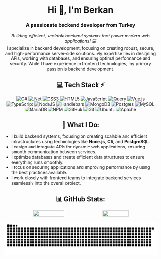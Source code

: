 <h1 align="center">Hi 👋, I'm Berkan</h1>
<h3 align="center">A passionate backend developer from Turkey</h3>

<p align="center">
  <em>Building efficient, scalable backend systems that power modern web applications! 💻</em><br />
  I specialize in backend development, focusing on creating robust, secure, and high-performance server-side solutions. My expertise lies in designing APIs, working with databases, and ensuring optimal performance and security. While I have experience in frontend technologies, my primary passion is backend development.
</p>

<!-- Tech Stack By https://github.com/Ileriayo/markdown-badges -->
<div align="center">
  
## 💻 Tech Stack ⚡
![C#](https://img.shields.io/badge/c%23-%23239120.svg?style=for-the-badge&logo=csharp&logoColor=white)
![.Net](https://img.shields.io/badge/.NET-5C2D91?style=for-the-badge&logo=.net&logoColor=white)
![CSS3](https://img.shields.io/badge/css3-%231572B6.svg?style=for-the-badge&logo=css3&logoColor=white) 
![HTML5](https://img.shields.io/badge/html5-%23E34F26.svg?style=for-the-badge&logo=html5&logoColor=white) 
![JavaScript](https://img.shields.io/badge/javascript-%23323330.svg?style=for-the-badge&logo=javascript&logoColor=%23F7DF1E) 
![jQuery](https://img.shields.io/badge/jquery-%230769AD.svg?style=for-the-badge&logo=jquery&logoColor=white)
![Vue.js](https://img.shields.io/badge/vuejs-%2335495e.svg?style=for-the-badge&logo=vuedotjs&logoColor=%234FC08D) 
![TypeScript](https://img.shields.io/badge/typescript-%23007ACC.svg?style=for-the-badge&logo=typescript&logoColor=white)
![NodeJS](https://img.shields.io/badge/node.js-6DA55F?style=for-the-badge&logo=node.js&logoColor=white) 
![Handlebars](https://img.shields.io/badge/Handlebars-%23000000?style=for-the-badge&logo=Handlebars.js&logoColor=white)
![MongoDB](https://img.shields.io/badge/MongoDB-%234ea94b.svg?style=for-the-badge&logo=mongodb&logoColor=white) 
![Postgres](https://img.shields.io/badge/postgres-%23316192.svg?style=for-the-badge&logo=postgresql&logoColor=white)
![MySQL](https://img.shields.io/badge/mysql-4479A1.svg?style=for-the-badge&logo=mysql&logoColor=white) 
![MariaDB](https://img.shields.io/badge/MariaDB-003545?style=for-the-badge&logo=mariadb&logoColor=white)
![NPM](https://img.shields.io/badge/NPM-%23CB3837.svg?style=for-the-badge&logo=npm&logoColor=white) 
![GitHub](https://img.shields.io/badge/github-%23121011.svg?style=for-the-badge&logo=github&logoColor=white) 
![Git](https://img.shields.io/badge/git-%23F05033.svg?style=for-the-badge&logo=git&logoColor=white) 
![Ubuntu](https://img.shields.io/badge/Ubuntu-E95420?style=for-the-badge&logo=ubuntu&logoColor=white)
![Apache](https://img.shields.io/badge/apache-%23D42029.svg?style=for-the-badge&logo=apache&logoColor=white)
</div>

<h2 align="center">💼 What I Do:</h2>
<ul>
  <li>I build backend systems, focusing on creating scalable and efficient infrastructures using technologies like <b>Node.js</b>, <b>C#</b>, and <b>PostgreSQL</b>.</li>
  <li>I design and integrate APIs for dynamic web applications, ensuring smooth communication between services.</li>
  <li>I optimize databases and create efficient data structures to ensure everything runs smoothly.</li>
  <li>I focus on securing applications and improving performance by using the best practices available.</li>
  <li>I work closely with frontend teams to integrate backend services seamlessly into the overall project.</li>
</ul>


<h2 align="center">📊 GitHub Stats:</h2>
<!-- Stats -->
<div align="center">
  <img src="https://github-readme-stats.vercel.app/api?username=mosiboad&theme=dark&hide_border=true&include_all_commits=true&count_private=true" width="45%" height="45%" />
  <img src="https://github-readme-stats.vercel.app/api/top-langs/?username=mosiboad&theme=dark&hide_border=true&include_all_commits=true&count_private=true&layout=compact" width="41%" height="41%" />
</div>
<div align="center"> 
  <!--<img src="https://github-readme-streak-stats.herokuapp.com/?user=mosiboad&theme=dark&hide_border=true" width="40%" height="40%" />-->
  
</div>


![snake gif](https://github.com/MosIbOad/MosIbOad/blob/output/github-snake-dark.svg)

